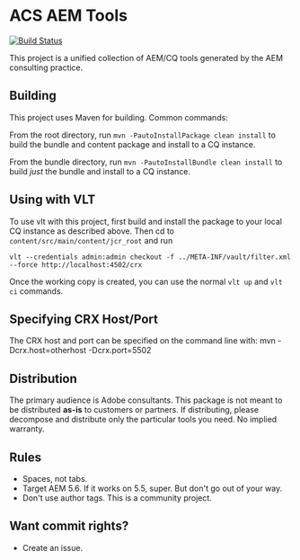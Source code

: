 # ACS AEM Tools

[![Build Status](https://travis-ci.org/Adobe-Consulting-Services/acs-aem-tools.png)](https://travis-ci.org/Adobe-Consulting-Services/acs-aem-tools])

This project is a unified collection of AEM/CQ tools generated by the AEM consulting practice.

## Building

This project uses Maven for building. Common commands:

From the root directory, run ``mvn -PautoInstallPackage clean install`` to build the bundle and content package and install to a CQ instance.

From the bundle directory, run ``mvn -PautoInstallBundle clean install`` to build *just* the bundle and install to a CQ instance.

## Using with VLT

To use vlt with this project, first build and install the package to your local CQ instance as described above. Then cd to `content/src/main/content/jcr_root` and run

    vlt --credentials admin:admin checkout -f ../META-INF/vault/filter.xml --force http://localhost:4502/crx

Once the working copy is created, you can use the normal ``vlt up`` and ``vlt ci`` commands.

## Specifying CRX Host/Port

The CRX host and port can be specified on the command line with:
mvn -Dcrx.host=otherhost -Dcrx.port=5502 <goals>

## Distribution

The primary audience is Adobe consultants. This package is not meant to be distributed **as-is** to customers or partners. If distributing, please decompose and distribute only the particular tools you need. No implied warranty.

## Rules

* Spaces, not tabs.
* Target AEM 5.6. If it works on 5.5, super. But don't go out of your way.
* Don't use author tags. This is a community project.

## Want commit rights?

* Create an issue.
